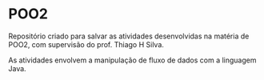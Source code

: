 # POO2
Repositório criado para salvar as atividades desenvolvidas na matéria de POO2, com supervisão do prof. Thiago H Silva.

As atividades envolvem a manipulação de fluxo de dados com a linguagem Java.
